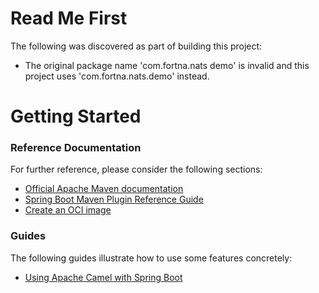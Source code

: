 # Read Me First
The following was discovered as part of building this project:

* The original package name 'com.fortna.nats demo' is invalid and this project uses 'com.fortna.nats.demo' instead.

# Getting Started

### Reference Documentation
For further reference, please consider the following sections:

* [Official Apache Maven documentation](https://maven.apache.org/guides/index.html)
* [Spring Boot Maven Plugin Reference Guide](https://docs.spring.io/spring-boot/docs/3.2.4/maven-plugin/reference/html/)
* [Create an OCI image](https://docs.spring.io/spring-boot/docs/3.2.4/maven-plugin/reference/html/#build-image)

### Guides
The following guides illustrate how to use some features concretely:

* [Using Apache Camel with Spring Boot](https://camel.apache.org/camel-spring-boot/latest/spring-boot.html)

